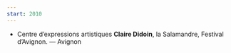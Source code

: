 ```yaml
---
start: 2010
---
```


- Centre d’expressions artistiques **Claire Didoin**, la Salamandre, Festival d’Avignon. — Avignon

